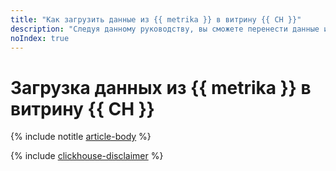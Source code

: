 ```yaml
---
title: "Как загрузить данные из {{ metrika }} в витрину {{ CH }}"
description: "Следуя данному руководству, вы сможете перенести данные из счетчика {{ metrika }} в кластер {{ CH }}."
noIndex: true
---
```


# Загрузка данных из {{ metrika }} в витрину {{ CH }}

{% include notitle [article-body](../../_tutorials/metrika-to-clickhouse.md) %}

{% include [clickhouse-disclaimer](../../_includes/clickhouse-disclaimer.md) %}
